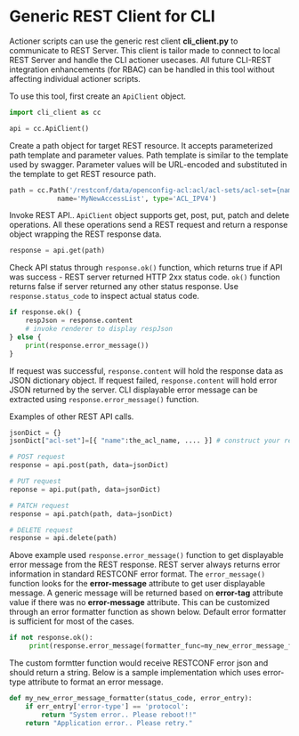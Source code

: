 # Generic REST Client for CLI

Actioner scripts can use the generic rest client **cli_client.py** to communicate to REST Server.
This client is tailor made to connect to local REST Server and handle the CLI actioner usecases.
All future CLI-REST integration enhancements (for RBAC) can be handled in this tool without
affecting individual actioner scripts.

To use this tool, first create an `ApiClient` object.

```python
import cli_client as cc

api = cc.ApiClient()
```

Create a path object for target REST resource. It accepts parameterized path template and parameter
values. Path template is similar to the template used by swagger. Parameter values will be URL-encoded
and substituted in the template to get REST resource path.

```python
path = cc.Path('/restconf/data/openconfig-acl:acl/acl-sets/acl-set={name},{type}/acl-entries',
            name='MyNewAccessList', type='ACL_IPV4')
```

Invoke REST API.. `ApiClient` object supports get, post, put, patch and delete operations.
All these operations send a REST request and return a response object wrapping the REST response data.

```python
response = api.get(path)
```

Check API status through `response.ok()` function, which returns true if API was success - REST server
returned HTTP 2xx status code. `ok()` function returns false if server returned any other status response.
Use `response.status_code` to inspect actual status code.

```python
if response.ok() {
    respJson = response.content
    # invoke renderer to display respJson
} else {
    print(response.error_message())
}
```

If request was successful, `response.content` will hold the response data as JSON dictionary object.
If request failed, `response.content` will hold error JSON returned by the server. CLI displayable
error message can be extracted using `response.error_message()` function.

Examples of other REST API calls.

```python
jsonDict = {}
jsonDict["acl-set"]=[{ "name":the_acl_name, .... }] # construct your request data json

# POST request
response = api.post(path, data=jsonDict)

# PUT request
reponse = api.put(path, data=jsonDict)

# PATCH request
response = api.patch(path, data=jsonDict)

# DELETE request
response = api.delete(path)
```

Above example used `response.error_message()` function to get displayable error message from
the REST response. REST server always returns error information in standard RESTCONF error format.
The `error_message()` function looks for the **error-message** attribute to get user displayable message.
A generic message will be returned based on **error-tag** attribute value if there was no **error-message**
attribute. This can be customized through an error formatter function as shown below.
Default error formatter is sufficient for most of the cases.

```python
if not response.ok():
     print(response.error_message(formatter_func=my_new_error_message_formatter))
```

The custom formtter function would receive RESTCONF error json and should return a string.
Below is a sample implementation which uses error-type attribute to format an error message.

```python
def my_new_error_message_formatter(status_code, error_entry):
    if err_entry['error-type'] == 'protocol':
        return "System error.. Please reboot!!"
    return "Application error.. Please retry."
```

